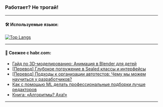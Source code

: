 ### Работает? Не трогай!

---
<!--
#### 🛠️ Technical stack:

![Java](https://img.shields.io/badge/Java-informational?logo=Oracle&style=flat&logoColor=white&color=FF4500)
![Kotlin](https://img.shields.io/badge/Kotlin-informational?logo=Kotlin&style=flat&logoColor=white&color=774D97)
![TS](https://img.shields.io/badge/TypeScript-informational?logo=typeScript&style=flat&logoColor=black&color=017acc)
![Python](https://img.shields.io/badge/Python-informational?logo=Python&style=flat&logoColor=black&color=ffdd54) <br>
![Spring](https://img.shields.io/badge/Spring-informational?logo=Spring&style=flat&logoColor=white&color=6DB33F) 
![SpringBoot](https://img.shields.io/badge/SpringBoot-informational?logo=SpringBoot&style=flat&logoColor=white&color=6DB33F)
![Nest](https://img.shields.io/badge/NestJS-informational?logo=NestJS&style=flat&logoColor=white&color=E0234E) 
![NodeJS](https://img.shields.io/badge/NodeJS-informational?logo=node.js&style=flat&logoColor=white&color=70A760)<br>
![PostgreSQL](https://img.shields.io/badge/PostgreSQL-informational?logo=PostgreSQL&style=flat&logoColor=white&color=DAA520)
![MongoDB](https://img.shields.io/badge/MongoDB-informational?logo=MongoDB&style=flat&logoColor=white&color=870000)
![Apache](https://img.shields.io/badge/Apache-informational?logo=apache&style=flat&logoColor=white&color=f74e28)

___ 
-->

#### 🛠️ Используемые языки:

[![Top Langs](https://github-readme-stats-u2qms2cxw-advtsettinggmailcoms-projects.vercel.app/api/top-langs/?username=zloylis&langs_count=10&hide_title=true&title_color=e6edf3&size_weight=0.5&count_weight=0.5&layout=compact&hide_progress=true&hide_border=true&theme=dracula)](https://github.com/zloylis)

<!---


####  :octocat:&nbsp;&nbsp; Статистика:

![GitHub stats](https://github-readme-stats-u2qms2cxw-advtsettinggmailcoms-projects.vercel.app/api?username=zloylis&show_icons=true&hide_border=true&theme=dracula&title_color=e6edf3&include_all_commits=true&count_private=true&hide_rank=false&hide_title=true&rank_icon=github)
-->
---

#### 💬 Свежее с habr.com:

<!-- BLOG-POST-LIST:START -->
- [Гайд по 3D-моделированию: Анимация в Blender для детей](https://habr.com/ru/companies/pixel_study/articles/837372/?utm_source=habrahabr&utm_medium=rss&utm_campaign=837372)
- [[Перевод] Глубокое погружение в Sealed классы и интерфейсы](https://habr.com/ru/companies/spring_aio/articles/837262/?utm_source=habrahabr&utm_medium=rss&utm_campaign=837262)
- [[Перевод] Подходы к организации автотестов: Чему мы можем научиться у разработчиков?](https://habr.com/ru/articles/837140/?utm_source=habrahabr&utm_medium=rss&utm_campaign=837140)
- [Как с помощью ML делать профессиональные подборки лучше редакторов](https://habr.com/ru/companies/tbank/articles/836940/?utm_source=habrahabr&utm_medium=rss&utm_campaign=836940)
- [Книга: «Алгоритмы? Аха!»](https://habr.com/ru/companies/piter/articles/837312/?utm_source=habrahabr&utm_medium=rss&utm_campaign=837312)
<!-- BLOG-POST-LIST:END -->

---
